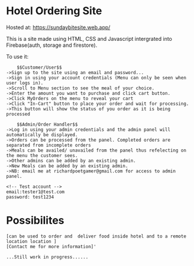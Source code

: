 # Hotel Ordering Site

Hosted at: https://sundaybitesite.web.app/

This is a site made using HTML, CSS and Javascript intergrated into Firebase(auth, storage and firestore).

To use it:

        $$Customer/User$$
    ->Sign up to the site using an email and password...
    ->Sign in using your account credentials (Menu can only be seen when user logs in).
    ->Scroll to Menu section to see the meal of your choice.
    ->Enter the amount you want to purchase and click cart button.
    ->Click MyOrders on the menu to reveal your cart
    ->Click "In-Cart" button to place your order and wait for processing.
    ->This button will show the status of you order as it is being processed

        $$Admin/Order Handler$$
    ->Log in using your admin credentials and the admin panel will automatically be displayed.
    ->Orders can be processed from the panel. Completed orders are separated from incomplete orders
    ->Meals can be availed/ unavailed from the panel thus refelecting on the menu the customer sees.
    ->Other admins can be added by an existing admin.
    ->New Meals can be added by an existing admin.
    ->NB: email me at richardpoetgamer@gmail.com for access to admin panel.

    <!-- Test account -->
    email:tester1@test.com
    password: test1234  


 # Possibilites
    [can be used to order and  deliver food inside hotel and to a remote location location ]
    [Contact me for more information]'

    ...Still work in progress......